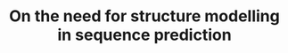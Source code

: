---
layout: post
title: "On the need for structure modelling in sequence prediction"
description: "There is no uniform approach in the literature for modelling sequential correlations in sequence classification problems. It is easy to find examples of unstructured models (e.g. logistic regression) where correlations are not taken into account at all, but there are also many examples where the correlations are explicitly incorporated into a—potentially computationally expensive—structured classification model (e.g. conditional random fields). In this paper we lay theoretical and empirical foundations for clarifying the types of problem which necessitate direct modelling of correlations in sequences, and the types of problem where unstructured models that capture sequential aspects solely through features are sufficient. The theoretical work in this paper shows that the rate of decay of auto-correlations within a sequence is related to the excess classification risk that is incurred by ignoring the structural aspect of the data."
thumb_image: "2016/need/thumb.png"
bibtex: twomey2016need
tags: ['2016']
---